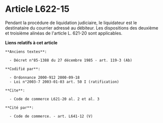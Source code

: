 # Article L622-15

Pendant la procédure de liquidation judiciaire, le liquidateur est le destinataire du courrier adressé au débiteur. Les
dispositions des deuxième et troisième alinéas de l'article L. 621-20 sont applicables.

**Liens relatifs à cet article**

	**Anciens textes**:

	  - Décret n°85-1388 du 27 décembre 1985 - art. 119-3 (Ab)

	**Codifié par**:

	  - Ordonnance 2000-912 2000-09-18
	  - Loi n°2003-7 2003-01-03 art. 50 I (ratification)

	**Cite**:

	  - Code de commerce L621-20 al. 2 et al. 3

	**Cité par**:

	  - Code de commerce. - art. L641-12 (V)
